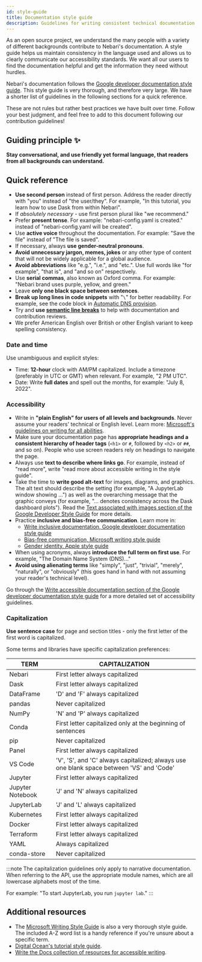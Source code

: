 ```yaml
---
id: style-guide
title: Documentation style guide
description: Guidelines for writing consistent technical documentation.
---
```


As an open source project, we understand the many people with a variety of different backgrounds contribute to Nebari's documentation.
A style guide helps us maintain consistency in the language used and allows us to clearly communicate our accessibility standards.
We want all our users to find the documentation helpful and get the information they need without hurdles.

Nebari's documentation follows the [Google developer documentation style guide](https://developers.google.cn/style).
This style guide is very thorough, and therefore very large.
We have a shorter list of guidelines in the following sections for a quick reference.

These are not rules but rather best practices we have built over time.
Follow your best judgment, and feel free to add to this document following our contribution guidelines!

## Guiding principle :sparkles:

**Stay conversational, and use friendly yet formal language, that readers from all backgrounds can understand.**

## Quick reference

- **Use second person** instead of first person. Address the reader directly with "you" instead of "the user/they". For example, "In this tutorial, you learn how to use Dask from within Nebari".
- If *absolutely necessary* - use first person plural like "we recommend."
- Prefer **present tense**. For example: "nebari-config.yaml is created." instead of "nebari-config.yaml will be created".
- Use **active voice** throughout the documentation. For example: "Save the file" instead of "The file is saved".
- If necessary, always **use gender-neutral pronouns**.
- **Avoid unnecessary jargon, memes, jokes** or any other type of content that will not be widely applicable for a global audience.
- **Avoid abbreviations** like "e.g.", "i.e.", and "etc.". Use full words like "for example", "that is", and "and so on" respectively.
- Use **serial commas**, also known as Oxford comma. For example: "Nebari brand uses purple, yellow, and green."
- Leave **only one black space between sentences**.
- **Break up long lines in code snippets** with "`\`" for better readability. For example, see the code block in [Automatic DNS provision](../how-tos/domain-registry#automatic-dns-provision).
- Try and **use [semantic line breaks](https://sembr.org/)** to help with documentation and contribution reviews.
- We prefer American English over British or other English variant to keep spelling consistency.

### Date and time

Use unambiguous and explicit styles:

- Time: **12-hour** clock with AM/PM capitalized. Include a timezone (preferably in UTC or GMT) when relevant. For example, "2 PM UTC".
- Date: Write **full dates** and spell out the months, for example: "July 8, 2022".

### Accessibility

- Write in **"plain English" for users of all levels and backgrounds**. Never assume your readers' technical or English level. Learn more: [Microsoft's guidelines on writing for all abilities](https://docs.microsoft.com/en-gb/style-guide/accessibility/writing-all-abilities).
- Make sure your documentation page has **appropriate headings and a consistent hierarchy of header tags** (`<h1>` or `#`, followed by `<h2>` or `##`, and so on). People who use screen readers rely on headings to navigate the page.
- Always use **text to describe where links go**. For example, instead of "read more", write "read more about accessible writing in the style guide".
- Take the time to **write good alt-text** for images, diagrams, and graphics. The alt text should describe the setting (for example, "A JupyterLab window showing ...") as well as the overarching message that the graphic conveys (for example, "... denotes consistency across the Dask dashboard plots"). Read the [Text associated with images section of the Google Developer Style Guide](https://developers.google.com/style/images#text-associated-with-images) for more details.
- Practice **inclusive and bias-free communication**. Learn more in:
  - [Write inclusive documentation, Google developer documentation style guide](https://developers.google.com/style/inclusive-documentation)
  - [Bias-free communication, Microsoft writing style guide](https://learn.microsoft.com/en-gb/style-guide/bias-free-communication)
  - [Gender identity, Apple style guide](https://support.apple.com/en-gb/guide/applestyleguide/apd2a7af8d36/web)
- When using acronyms, always **introduce the full term on first use**. For example, "The Domain Name System (DNS)..."
- **Avoid using alienating terms** like "simply", "just", "trivial", "merely", "naturally", or "obviously" (this goes hand in hand with not assuming your reader's technical level).

Go through the [Write accessible documentation section of the Google developer documentation style guide](https://developers.google.com/style/accessibility) for a more detailed set of accessibility guidelines.

### Capitalization

**Use sentence case** for page and section titles - only the first letter of the first word is capitalized.

Some terms and libraries have specific capitalization preferences:

| TERM             | CAPITALIZATION                                                                           |
| ---------------- | ---------------------------------------------------------------------------------------- |
| Nebari           | First letter always capitalized                                                          |
| Dask             | First letter always capitalized                                                          |
| DataFrame        | 'D' and 'F' always capitalized                                                           |
| pandas           | Never capitalized                                                                        |
| NumPy            | 'N' and 'P' always capitalized                                                           |
| Conda            | First letter capitalized only at the beginning of sentences                              |
| pip              | Never capitalized                                                                        |
| Panel            | First letter always capitalized                                                          |
| VS Code          | 'V', 'S', and 'C' always capitalized; always use one blank space between 'VS' and 'Code' |
| Jupyter          | First letter always capitalized                                                          |
| Jupyter Notebook | 'J' and 'N' always capitalized                                                           |
| JupyterLab       | 'J' and 'L' always capitalized                                                           |
| Kubernetes       | First letter always capitalized                                                          |
| Docker           | First letter always capitalized                                                          |
| Terraform        | First letter always capitalized                                                          |
| YAML             | Always capitalized                                                                       |
| conda-store      | Never capitalized                                                                        |

:::note
The capitalization guidelines only apply to narrative documentation. When referring to the API, use the appropriate module names, which are all lowercase alphabets most of the time.

For example: "To start JupyterLab, you run `jupyter lab`."
:::

## Additional resources

- The [Microsoft Writing Style Guide](https://learn.microsoft.com/en-gb/style-guide/welcome/) is also a very thorough style guide. The included A-Z word list is a handy reference if you're unsure about a specific term.
- [Digital Ocean's tutorial style guide](https://www.digitalocean.com/community/tutorials/digitalocean-s-technical-writing-guidelines).
- [Write the Docs collection of resources for accessible writing](https://www.writethedocs.org/guide/writing/accessibility/).
